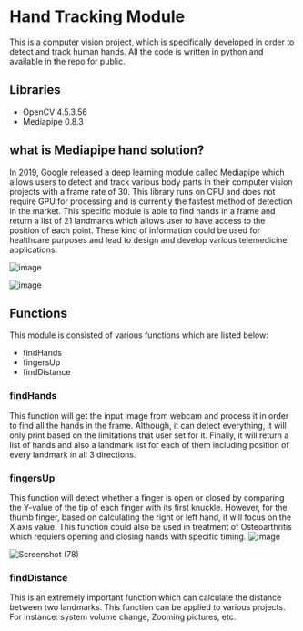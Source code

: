 # Hand Tracking Module
This is a computer vision project, which is specifically developed in order to detect and track human hands.
All the code is written in python and available in the repo for public.

## Libraries
* OpenCV 4.5.3.56
* Mediapipe 0.8.3

## what is Mediapipe hand solution?
In 2019, Google released a deep learning module called Mediapipe which allows users to detect and track various 
body parts in their computer vision projects with a frame rate of 30. This library runs on CPU and does not
require GPU for processing and is currently the fastest method of detection in the market.
This specific module is able to find hands in a frame and return a list of 21 landmarks which allows user to have
access to the position of each point. These kind of information could be used for healthcare purposes and lead to
design and develop various telemedicine applications.

![image](https://github.com/Yazdan-Ghanavati/Hand-Tracking-Module/assets/137007531/b92816db-7867-4a0f-95a4-b7e659a5ab34)

![image](https://github.com/Yazdan-Ghanavati/Hand-Tracking-Module/assets/137007531/c6f9436b-07cf-45fc-abdf-9eb3a9db46bf)

## Functions
This module is consisted of various functions which are listed below:
* findHands
* fingersUp
* findDistance

### findHands
This function will get the input image from webcam and process it in order to find all the hands in the frame.
Although, it can detect everything, it will only print based on the limitations that user set for it. Finally,
it will return a list of hands and also a landmark list for each of them including position of every landmark in all
3 directions.  


### fingersUp
This function will detect whether a finger is open or closed by comparing the Y-value of the tip of each finger with
its first knuckle. However, for the thumb finger, based on calculating the right or left hand, it will focus on the 
X axis value.
This function could also be used in treatment of Osteoarthritis which requiers opening and closing hands with
specific timing.
![image](https://github.com/Yazdan-Ghanavati/Hand-Tracking-Module/assets/137007531/375a49fd-822d-430a-ae3d-888d3668b64d)

![Screenshot (78)](https://github.com/Yazdan-Ghanavati/Hand-Tracking-Module/assets/137007531/646e3f27-a20d-4b93-968d-c2218b4adf5b)


### findDistance
This is an extremely important function which can calculate the distance between two landmarks. This function can
be applied to various projects. For instance: system volume change, Zooming pictures, etc.




